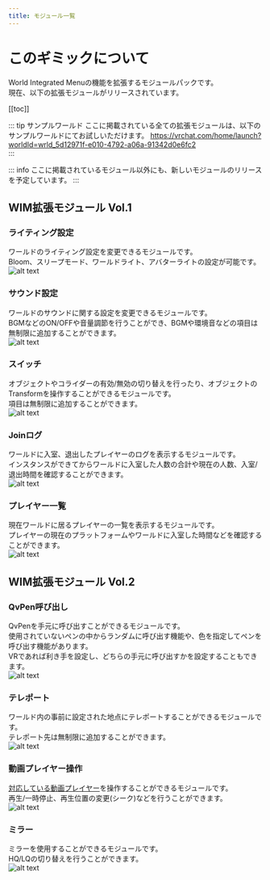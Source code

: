 ```yaml
---
title: モジュール一覧
---
```


# このギミックについて
World Integrated Menuの機能を拡張するモジュールパックです。  
現在、以下の拡張モジュールがリリースされています。

[[toc]]

::: tip サンプルワールド
ここに掲載されている全ての拡張モジュールは、以下のサンプルワールドにてお試しいただけます。
https://vrchat.com/home/launch?worldId=wrld_5d12971f-e010-4792-a06a-91342d0e6fc2  
:::

::: info
ここに掲載されているモジュール以外にも、新しいモジュールのリリースを予定しています。
:::

## WIM拡張モジュール Vol.1

<Booth link="https://yukineko-works.booth.pm/items/6248326" />  

### ライティング設定
ワールドのライティング設定を変更できるモジュールです。  
Bloom、スリープモード、ワールドライト、アバターライトの設定が可能です。  
![alt text](images/intro/light.png)

### サウンド設定
ワールドのサウンドに関する設定を変更できるモジュールです。  
BGMなどのON/OFFや音量調節を行うことができ、BGMや環境音などの項目は無制限に追加することができます。  
![alt text](images/intro/sound.png)

### スイッチ
オブジェクトやコライダーの有効/無効の切り替えを行ったり、オブジェクトのTransformを操作することができるモジュールです。  
項目は無制限に追加することができます。  
![alt text](images/intro/switch.png)

### Joinログ
ワールドに入室、退出したプレイヤーのログを表示するモジュールです。  
インスタンスができてからワールドに入室した人数の合計や現在の人数、入室/退出時間を確認することができます。  
![alt text](images/intro/joinlog.png)

### プレイヤー一覧
現在ワールドに居るプレイヤーの一覧を表示するモジュールです。  
プレイヤーの現在のプラットフォームやワールドに入室した時間などを確認することができます。  
![alt text](images/intro/playerlist.png)

## WIM拡張モジュール Vol.2

<Booth link="https://yukineko-works.booth.pm/items/6697590" />

### QvPen呼び出し
QvPenを手元に呼び出すことができるモジュールです。  
使用されていないペンの中からランダムに呼び出す機能や、色を指定してペンを呼び出す機能があります。  
VRであれば利き手を設定し、どちらの手元に呼び出すかを設定することもできます。  
![alt text](images/intro/qvpen_summoner.png)

### テレポート
ワールド内の事前に設定された地点にテレポートすることができるモジュールです。  
テレポート先は無制限に追加することができます。  
![alt text](images/intro/teleport.png)

### 動画プレイヤー操作
[対応している動画プレイヤー](settings/videoplayer-controller#player-list)を操作することができるモジュールです。  
再生/一時停止、再生位置の変更(シーク)などを行うことができます。  
![alt text](images/intro/videoplayer_controller.png)

### ミラー
ミラーを使用することができるモジュールです。  
HQ/LQの切り替えを行うことができます。  
![alt text](images/intro/mirror.png)